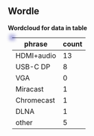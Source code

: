 ## Wordle

**Wordcloud for data in table**

<div class="box"> <canvas id="my_canvas" class="canvas" width="450" height="350"></canvas> </div>

| phrase      | count |
| ---         | ---   |
| HDMI+audio  | 13    |
| USB-C DP    | 8     |
| VGA         | 0     |
| Miracast    | 1     |
| Chromecast  | 1     |
| DLNA        | 1     |
| other       | 5     |


<script type="text/javascript" src="https://cdnjs.cloudflare.com/ajax/libs/wordcloud2.js/1.1.0/wordcloud2.min.js"></script>
<!-- https://github.com/timdream/wordcloud2.js/blob/gh-pages/API.md - API document for available options.
     V. 1.1.0 wordcloud2.js works in Notepad++ - Markdown Panel (JScript 11.0.16384) -->
<script type="text/javascript">

  const MIN = 12, FACTOR = 4; //min. font size and scale

  let list = []; //[ [word,count], ...]
  let table0 = document.getElementsByTagName('table')[0].innerHTML; 
  //for the table on the page, search for 2-column rows, with a number in col.2
  re = /<tr[^>]*>\s*<td[^>]*>(.+?)<\/td>\s*<td[^>]*>(\d+)<\/td>\s*<\/tr>/gi
  while ( (m = re.exec(table0)) !== null ) { //alert(m[1] + "->" + m[2]);//test
    list.push( [ m[1], Math.max( MIN, FACTOR * parseInt(m[2]) ) ] );
  } //see. https://bugzilla.mozilla.org/show_bug.cgi?id=1776381
  
  WordCloud(document.getElementById('my_canvas'), { drawOutOfBound:true, backgroundColor:'#F0FFFF', list: list } );
</script>
<style> 
#my_canvas { pointer-events: none; cursor: pointer; margin: 10px;
    box-shadow: 0 0 7px 7px rgba(0, 0, 155, 0.3); background-color: aqua; border-radius: 100px;
} 
table {border-collapse: collapse; margin: 10px;}
</style>
